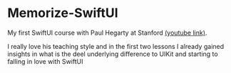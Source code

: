 # Memorize-SwiftUI

My first SwiftUI course with Paul Hegarty at Stanford [(youtube link)](https://youtu.be/jbtqIBpUG7g).

I really love his teaching style and in the first two lessons I already gained insights in what is the deel underlying difference to UIKit and starting to falling in love with SwiftUI


